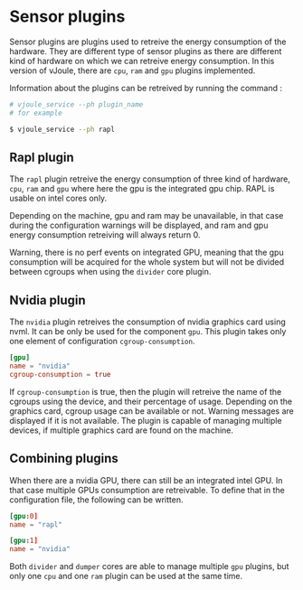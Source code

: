 # Sensor plugins

Sensor plugins are plugins used to retreive the energy consumption of
the hardware. They are different type of sensor plugins as there are
different kind of hardware on which we can retreive energy
consumption. In this version of vJoule, there are `cpu`, `ram` and
`gpu` plugins implemented.

Information about the plugins can be retreived by running the command : 

```bash
# vjoule_service --ph plugin_name
# for example

$ vjoule_service --ph rapl
```

## Rapl plugin

The `rapl` plugin retreive the energy consumption of three kind of
hardware, `cpu`, `ram` and `gpu` where here the gpu is the integrated
gpu chip. RAPL is usable on intel cores only.

Depending on the machine, gpu and ram may be unavailable, in that case
during the configuration warnings will be displayed, and ram and gpu
energy consumption retreiving will always return 0.

Warning, there is no perf events on integrated GPU, meaning that the
gpu consumption will be acquired for the whole system but will not be
divided between cgroups when using the `divider` core plugin.

## Nvidia plugin

The `nvidia` plugin retreives the consumption of nvidia graphics card
using nvml. It can be only be used for the component `gpu`.  This
plugin takes only one element of configuration `cgroup-consumption`.

```toml
[gpu]
name = "nvidia"
cgroup-consumption = true
```

If `cgroup-consumption` is true, then the plugin will retreive the
name of the cgroups using the device, and their percentage of usage.
Depending on the graphics card, cgroup usage can be available or
not. Warning messages are displayed if it is not available.  The
plugin is capable of managing multiple devices, if multiple graphics
card are found on the machine.

## Combining plugins

When there are a nvidia GPU, there can still be an integrated intel
GPU. In that case multiple GPUs consumption are retreivable. To define
that in the configuration file, the following can be written.

```toml
[gpu:0]
name = "rapl"

[gpu:1]
name = "nvidia"
```

Both `divider` and `dumper` cores are able to manage multiple `gpu`
plugins, but only one `cpu` and one `ram` plugin can be used at the
same time.
